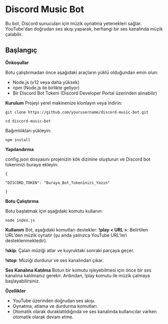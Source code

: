 # Discord Music Bot
Bu bot, Discord sunucuları için müzik oynatma yetenekleri sağlar. YouTube'dan doğrudan ses akışı yaparak, herhangi bir ses kanalında müzik çalabilir.


## Başlangıç


**Önkoşullar**

Botu çalıştırmadan önce aşağıdaki araçların yüklü olduğundan emin olun:
 - Node.js (v12 veya daha yüksek)
 - npm (Node.js ile birlikte geliyor)
 - Bir Discord Bot Tokeni (Discord Developer Portal üzerinden alınabilir)

**Kurulum**
Projeyi yerel makinenize klonlayın veya indirin:

    git clone https://github.com/yourusername/discord-music-bot.git

    cd discord-music-bot

Bağımlılıkları yükleyin:

    npm install

**Yapılandırma**

config.json dosyasını projenizin kök dizinine oluşturun ve Discord bot tokeninizi buraya ekleyin:

    {
    
    "DISCORD_TOKEN": "Buraya_Bot_Tokeninizi_Yazın"
    
    }

**Botu Çalıştırma**

Botu başlatmak için aşağıdaki komutu kullanın:

    node index.js

**Kullanım**
Bot, aşağıdaki komutları destekler:
**!play < URL >**: Belirtilen URL'den müzik oynatır (şu anda yalnızca YouTube URL'leri desteklenmektedir).

**!skip**: Çalan müziği atlar ve kuyruktaki sonraki parçaya geçer.

**!stop**: Müziği durdurur ve ses kanalından çıkar.

**Ses Kanalına Katılma**
Botun bir komutu işleyebilmesi için önce bir ses kanalına katılmanız gerekir. Ardından, !play komutu ile müzik çalmaya başlayabilirsiniz.

**Özellikler**
 - YouTube üzerinden doğrudan ses akışı.
 - Oynatma, atlama ve durdurma komutları.
 - Otomatik olarak duraklatıldığında ve ses kanalında kullanıcılar varken otomatik olarak devam etme.

